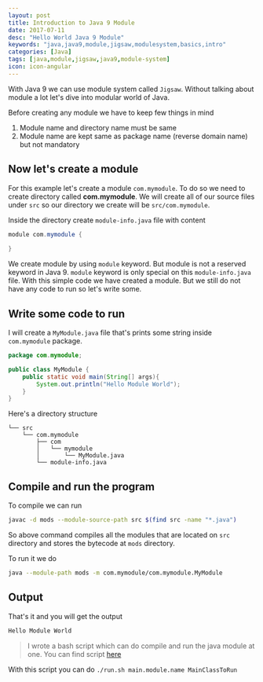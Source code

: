 ```yaml
---
layout: post
title: Introduction to Java 9 Module
date: 2017-07-11
desc: "Hello World Java 9 Module"
keywords: "java,java9,module,jigsaw,modulesystem,basics,intro"
categories: [Java]
tags: [java,module,jigsaw,java9,module-system]
icon: icon-angular
---
```


With Java 9 we can use module system called `Jigsaw`. Without talking about module a lot let's dive into modular world of Java.

Before creating any module we have to keep few things in mind
1. Module name and directory name must be same
2. Module name are kept same as package name (reverse domain name) but not mandatory

## Now let's create a module
For this example let's create a module `com.mymodule`. To do so we need to create directory called **com.mymodule**. We will create all of our source files under `src` so our directory we create will be `src/com.mymodule`.

Inside the directory create `module-info.java` file with content

```java
module com.mymodule {
    
}
```
We create module by using `module` keyword. But module is not a reserved keyword in Java 9. `module` keyword is only special on this `module-info.java` file.
With this simple code we have created a module. But we still do not have any code to run so let's write some.

## Write some code to run
I will create a `MyModule.java` file that's prints some string inside `com.mymodule` package.

```java
package com.mymodule;

public class MyModule {
    public static void main(String[] args){
        System.out.println("Hello Module World");
    }
}
```

Here's a directory structure

```
└── src
    └── com.mymodule
        ├── com
        │   └── mymodule
        │       └── MyModule.java
        └── module-info.java
```
## Compile and run the program
To compile we can run 
```bash
javac -d mods --module-source-path src $(find src -name "*.java")
```
So above command compiles all the modules that are located on `src` directory and stores the bytecode at `mods` directory.

To run it we do
```bash
java --module-path mods -m com.mymodule/com.mymodule.MyModule
```

## Output
That's it and you will get the output

```bash
Hello Module World
```

> I wrote a bash script which can do compile and run the java module at one. You can find script [here](https://github.com/atuladhar-aman/java9-basics/blob/master/01-module-basics/run.sh)


With this script you can do `./run.sh main.module.name MainClassToRun`